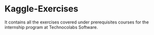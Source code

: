 # Kaggle-Exercises
It contains all the exercises covered under prerequisites courses for the internship program at Technocolabs Software.

